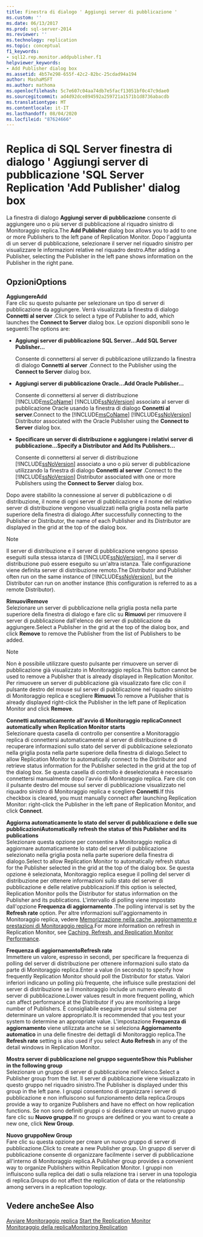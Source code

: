 ```yaml
---
title: Finestra di dialogo ' Aggiungi server di pubblicazione '
ms.custom: ''
ms.date: 06/13/2017
ms.prod: sql-server-2014
ms.reviewer: ''
ms.technology: replication
ms.topic: conceptual
f1_keywords:
- sql12.rep.monitor.addpublisher.f1
helpviewer_keywords:
- Add Publisher dialog box
ms.assetid: 4b57e298-655f-42c2-82bc-25cdad94a194
author: MashaMSFT
ms.author: mathoma
ms.openlocfilehash: 5c7e607c04aa74db7e5facf13051bf0c47c9dae0
ms.sourcegitcommit: ad4d92dce894592a259721a1571b1d8736abacdb
ms.translationtype: MT
ms.contentlocale: it-IT
ms.lasthandoff: 08/04/2020
ms.locfileid: "87624666"
---
```

# <a name="sql-server-replication-add-publisher-dialog-box"></a><span data-ttu-id="368a5-102">Replica di SQL Server finestra di dialogo ' Aggiungi server di pubblicazione '</span><span class="sxs-lookup"><span data-stu-id="368a5-102">SQL Server Replication 'Add Publisher' dialog box</span></span> 
  <span data-ttu-id="368a5-103">La finestra di dialogo **Aggiungi server di pubblicazione** consente di aggiungere uno o più server di pubblicazione al riquadro sinistro di Monitoraggio replica.</span><span class="sxs-lookup"><span data-stu-id="368a5-103">The **Add Publisher** dialog box allows you to add to one or more Publishers to the left pane of Replication Monitor.</span></span> <span data-ttu-id="368a5-104">Dopo l'aggiunta di un server di pubblicazione, selezionare il server nel riquadro sinistro per visualizzare le informazioni relative nel riquadro destro.</span><span class="sxs-lookup"><span data-stu-id="368a5-104">After adding a Publisher, selecting the Publisher in the left pane shows information on the Publisher in the right pane.</span></span>  
  
## <a name="options"></a><span data-ttu-id="368a5-105">Opzioni</span><span class="sxs-lookup"><span data-stu-id="368a5-105">Options</span></span>  
 <span data-ttu-id="368a5-106">**Aggiungere**</span><span class="sxs-lookup"><span data-stu-id="368a5-106">**Add**</span></span>  
 <span data-ttu-id="368a5-107">Fare clic su questo pulsante per selezionare un tipo di server di pubblicazione da aggiungere. Verrà visualizzata la finestra di dialogo **Connetti al server** .</span><span class="sxs-lookup"><span data-stu-id="368a5-107">Click to select a type of Publisher to add, which launches the **Connect to Server** dialog box.</span></span> <span data-ttu-id="368a5-108">Le opzioni disponibili sono le seguenti:</span><span class="sxs-lookup"><span data-stu-id="368a5-108">The options are:</span></span>  
  
-   <span data-ttu-id="368a5-109">**Aggiungi server di pubblicazione SQL Server...**</span><span class="sxs-lookup"><span data-stu-id="368a5-109">**Add SQL Server Publisher...**</span></span>  
  
     <span data-ttu-id="368a5-110">Consente di connettersi al server di pubblicazione utilizzando la finestra di dialogo **Connetti al server** .</span><span class="sxs-lookup"><span data-stu-id="368a5-110">Connect to the Publisher using the **Connect to Server** dialog box.</span></span>  
  
-   <span data-ttu-id="368a5-111">**Aggiungi server di pubblicazione Oracle...**</span><span class="sxs-lookup"><span data-stu-id="368a5-111">**Add Oracle Publisher...**</span></span>  
  
     <span data-ttu-id="368a5-112">Consente di connettersi al server di distribuzione [!INCLUDE[msCoName](../../includes/msconame-md.md)] [!INCLUDE[ssNoVersion](../../includes/ssnoversion-md.md)] associato al server di pubblicazione Oracle usando la finestra di dialogo **Connetti al server**.</span><span class="sxs-lookup"><span data-stu-id="368a5-112">Connect to the [!INCLUDE[msCoName](../../includes/msconame-md.md)] [!INCLUDE[ssNoVersion](../../includes/ssnoversion-md.md)] Distributor associated with the Oracle Publisher using the **Connect to Server** dialog box.</span></span>  
  
-   <span data-ttu-id="368a5-113">**Specificare un server di distribuzione e aggiungere i relativi server di pubblicazione...**</span><span class="sxs-lookup"><span data-stu-id="368a5-113">**Specify a Distributor and Add Its Publishers...**</span></span>  
  
     <span data-ttu-id="368a5-114">Consente di connettersi al server di distribuzione [!INCLUDE[ssNoVersion](../../includes/ssnoversion-md.md)] associato a uno o più server di pubblicazione utilizzando la finestra di dialogo **Connetti al server** .</span><span class="sxs-lookup"><span data-stu-id="368a5-114">Connect to the [!INCLUDE[ssNoVersion](../../includes/ssnoversion-md.md)] Distributor associated with one or more Publishers using the **Connect to Server** dialog box.</span></span>  
  
 <span data-ttu-id="368a5-115">Dopo avere stabilito la connessione al server di pubblicazione o di distribuzione, il nome di ogni server di pubblicazione e il nome del relativo server di distribuzione vengono visualizzati nella griglia posta nella parte superiore della finestra di dialogo.</span><span class="sxs-lookup"><span data-stu-id="368a5-115">After successfully connecting to the Publisher or Distributor, the name of each Publisher and its Distributor are displayed in the grid at the top of the dialog box.</span></span>  
  
> [!NOTE]  
>  <span data-ttu-id="368a5-116">Il server di distribuzione e il server di pubblicazione vengono spesso eseguiti sulla stessa istanza di [!INCLUDE[ssNoVersion](../../includes/ssnoversion-md.md)], ma il server di distribuzione può essere eseguito su un'altra istanza. Tale configurazione viene definita server di distribuzione remoto.</span><span class="sxs-lookup"><span data-stu-id="368a5-116">The Distributor and Publisher often run on the same instance of [!INCLUDE[ssNoVersion](../../includes/ssnoversion-md.md)], but the Distributor can run on another instance (this configuration is referred to as a remote Distributor).</span></span>  
  
 <span data-ttu-id="368a5-117">**Rimuovi**</span><span class="sxs-lookup"><span data-stu-id="368a5-117">**Remove**</span></span>  
 <span data-ttu-id="368a5-118">Selezionare un server di pubblicazione nella griglia posta nella parte superiore della finestra di dialogo e fare clic su **Rimuovi** per rimuovere il server di pubblicazione dall'elenco dei server di pubblicazione da aggiungere.</span><span class="sxs-lookup"><span data-stu-id="368a5-118">Select a Publisher in the grid at the top of the dialog box, and click **Remove** to remove the Publisher from the list of Publishers to be added.</span></span>  
  
> [!NOTE]  
>  <span data-ttu-id="368a5-119">Non è possibile utilizzare questo pulsante per rimuovere un server di pubblicazione già visualizzato in Monitoraggio replica.</span><span class="sxs-lookup"><span data-stu-id="368a5-119">This button cannot be used to remove a Publisher that is already displayed in Replication Monitor.</span></span> <span data-ttu-id="368a5-120">Per rimuovere un server di pubblicazione già visualizzato fare clic con il pulsante destro del mouse sul server di pubblicazione nel riquadro sinistro di Monitoraggio replica e scegliere **Rimuovi**.</span><span class="sxs-lookup"><span data-stu-id="368a5-120">To remove a Publisher that is already displayed right-click the Publisher in the left pane of Replication Monitor and click **Remove**.</span></span>  
  
 <span data-ttu-id="368a5-121">**Connetti automaticamente all'avvio di Monitoraggio replica**</span><span class="sxs-lookup"><span data-stu-id="368a5-121">**Connect automatically when Replication Monitor starts**</span></span>  
 <span data-ttu-id="368a5-122">Selezionare questa casella di controllo per consentire a Monitoraggio replica di connettersi automaticamente al server di distribuzione e di recuperare informazioni sullo stato del server di pubblicazione selezionato nella griglia posta nella parte superiore della finestra di dialogo.</span><span class="sxs-lookup"><span data-stu-id="368a5-122">Select to allow Replication Monitor to automatically connect to the Distributor and retrieve status information for the Publisher selected in the grid at the top of the dialog box.</span></span> <span data-ttu-id="368a5-123">Se questa casella di controllo è deselezionata è necessario connettersi manualmente dopo l'avvio di Monitoraggio replica. Fare clic con il pulsante destro del mouse sul server di pubblicazione visualizzato nel riquadro sinistro di Monitoraggio replica e scegliere **Connetti**.</span><span class="sxs-lookup"><span data-stu-id="368a5-123">If this checkbox is cleared, you must manually connect after launching Replication Monitor: right-click the Publisher in the left pane of Replication Monitor, and click **Connect**.</span></span>  
  
 <span data-ttu-id="368a5-124">**Aggiorna automaticamente lo stato del server di pubblicazione e delle sue pubblicazioni**</span><span class="sxs-lookup"><span data-stu-id="368a5-124">**Automatically refresh the status of this Publisher and its publications**</span></span>  
 <span data-ttu-id="368a5-125">Selezionare questa opzione per consentire a Monitoraggio replica di aggiornare automaticamente lo stato del server di pubblicazione selezionato nella griglia posta nella parte superiore della finestra di dialogo.</span><span class="sxs-lookup"><span data-stu-id="368a5-125">Select to allow Replication Monitor to automatically refresh status for the Publisher selected in the grid at the top of the dialog box.</span></span> <span data-ttu-id="368a5-126">Se questa opzione è selezionata, Monitoraggio replica esegue il polling del server di distribuzione per ottenere informazioni sullo stato del server di pubblicazione e delle relative pubblicazioni.</span><span class="sxs-lookup"><span data-stu-id="368a5-126">If this option is selected, Replication Monitor polls the Distributor for status information on the Publisher and its publications.</span></span> <span data-ttu-id="368a5-127">L'intervallo di polling viene impostato dall'opzione **Frequenza di aggiornamento** .</span><span class="sxs-lookup"><span data-stu-id="368a5-127">The polling interval is set by the **Refresh rate** option.</span></span> <span data-ttu-id="368a5-128">Per altre informazioni sull'aggiornamento in Monitoraggio replica, vedere [Memorizzazione nella cache, aggiornamento e prestazioni di Monitoraggio replica](monitor/caching-refresh-and-replication-monitor-performance.md).</span><span class="sxs-lookup"><span data-stu-id="368a5-128">For more information on refresh in Replication Monitor, see [Caching, Refresh, and Replication Monitor Performance](monitor/caching-refresh-and-replication-monitor-performance.md).</span></span>  
  
 <span data-ttu-id="368a5-129">**Frequenza di aggiornamento**</span><span class="sxs-lookup"><span data-stu-id="368a5-129">**Refresh rate**</span></span>  
 <span data-ttu-id="368a5-130">Immettere un valore, espresso in secondi, per specificare la frequenza di polling del server di distribuzione per ottenere informazioni sullo stato da parte di Monitoraggio replica.</span><span class="sxs-lookup"><span data-stu-id="368a5-130">Enter a value (in seconds) to specify how frequently Replication Monitor should poll the Distributor for status.</span></span> <span data-ttu-id="368a5-131">Valori inferiori indicano un polling più frequente, che influisce sulle prestazioni del server di distribuzione se il monitoraggio include un numero elevato di server di pubblicazione.</span><span class="sxs-lookup"><span data-stu-id="368a5-131">Lower values result in more frequent polling, which can affect performance at the Distributor if you are monitoring a large number of Publishers.</span></span> <span data-ttu-id="368a5-132">È consigliabile eseguire prove sul sistema per determinare un valore appropriato.</span><span class="sxs-lookup"><span data-stu-id="368a5-132">It is recommended that you test your system to determine an appropriate value.</span></span> <span data-ttu-id="368a5-133">L'impostazione **Frequenza di aggiornamento** viene utilizzata anche se si seleziona **Aggiornamento automatico** in una delle finestre dei dettagli di Monitoraggio replica.</span><span class="sxs-lookup"><span data-stu-id="368a5-133">The **Refresh rate** setting is also used if you select **Auto Refresh** in any of the detail windows in Replication Monitor.</span></span>  
  
 <span data-ttu-id="368a5-134">**Mostra server di pubblicazione nel gruppo seguente**</span><span class="sxs-lookup"><span data-stu-id="368a5-134">**Show this Publisher in the following group**</span></span>  
 <span data-ttu-id="368a5-135">Selezionare un gruppo di server di pubblicazione nell'elenco.</span><span class="sxs-lookup"><span data-stu-id="368a5-135">Select a Publisher group from the list.</span></span> <span data-ttu-id="368a5-136">Il server di pubblicazione viene visualizzato in questo gruppo nel riquadro sinistro.</span><span class="sxs-lookup"><span data-stu-id="368a5-136">The Publisher is displayed under this group in the left pane.</span></span> <span data-ttu-id="368a5-137">I gruppi consentono di organizzare i server di pubblicazione e non influiscono sul funzionamento della replica.</span><span class="sxs-lookup"><span data-stu-id="368a5-137">Groups provide a way to organize Publishers and have no effect on how replication functions.</span></span> <span data-ttu-id="368a5-138">Se non sono definiti gruppi o si desidera creare un nuovo gruppo fare clic su **Nuovo gruppo**.</span><span class="sxs-lookup"><span data-stu-id="368a5-138">If no groups are defined or you want to create a new one, click **New Group**.</span></span>  
  
 <span data-ttu-id="368a5-139">**Nuovo gruppo**</span><span class="sxs-lookup"><span data-stu-id="368a5-139">**New Group**</span></span>  
 <span data-ttu-id="368a5-140">Fare clic su questa opzione per creare un nuovo gruppo di server di pubblicazione.</span><span class="sxs-lookup"><span data-stu-id="368a5-140">Click to create a new Publisher group.</span></span> <span data-ttu-id="368a5-141">Un gruppo di server di pubblicazione consente di organizzare facilmente i server di pubblicazione all'interno di Monitoraggio replica.</span><span class="sxs-lookup"><span data-stu-id="368a5-141">A Publisher group provides a convenient way to organize Publishers within Replication Monitor.</span></span> <span data-ttu-id="368a5-142">I gruppi non influiscono sulla replica dei dati o sulla relazione tra i server in una topologia di replica.</span><span class="sxs-lookup"><span data-stu-id="368a5-142">Groups do not affect the replication of data or the relationship among servers in a replication topology.</span></span>  
  
## <a name="see-also"></a><span data-ttu-id="368a5-143">Vedere anche</span><span class="sxs-lookup"><span data-stu-id="368a5-143">See Also</span></span>  
 <span data-ttu-id="368a5-144">[Avviare Monitoraggio replica](monitor/start-the-replication-monitor.md) </span><span class="sxs-lookup"><span data-stu-id="368a5-144">[Start the Replication Monitor](monitor/start-the-replication-monitor.md) </span></span>  
 [<span data-ttu-id="368a5-145">Monitoraggio della replica</span><span class="sxs-lookup"><span data-stu-id="368a5-145">Monitoring Replication</span></span>](monitoring-replication.md)  
  
  
